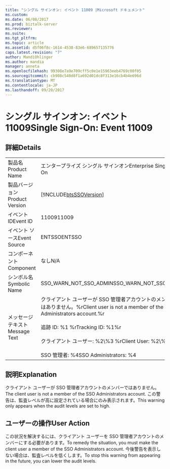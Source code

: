```yaml
---
title: "シングル サインオン: イベント 11009 |Microsoft ドキュメント"
ms.custom: 
ms.date: 06/08/2017
ms.prod: biztalk-server
ms.reviewer: 
ms.suite: 
ms.tgt_pltfrm: 
ms.topic: article
ms.assetid: d5f06f8c-1614-4538-83e6-689657135776
caps.latest.revision: "7"
author: MandiOhlinger
ms.author: mandia
manager: anneta
ms.openlocfilehash: 99308e7a9e709cff5c0e1e15963eeb4769c00f05
ms.sourcegitcommit: cb908c540d8f1a692d01dc8f313e16cb4b4e696d
ms.translationtype: MT
ms.contentlocale: ja-JP
ms.lasthandoff: 09/20/2017
---
```

# <a name="single-sign-on-event-11009"></a><span data-ttu-id="d6df0-102">シングル サインオン: イベント 11009</span><span class="sxs-lookup"><span data-stu-id="d6df0-102">Single Sign-On: Event 11009</span></span>
## <a name="details"></a><span data-ttu-id="d6df0-103">詳細</span><span class="sxs-lookup"><span data-stu-id="d6df0-103">Details</span></span>  
  
|||  
|-|-|  
|<span data-ttu-id="d6df0-104">製品名</span><span class="sxs-lookup"><span data-stu-id="d6df0-104">Product Name</span></span>|<span data-ttu-id="d6df0-105">エンタープライズ シングル サインオン</span><span class="sxs-lookup"><span data-stu-id="d6df0-105">Enterprise Single Sign-On</span></span>|  
|<span data-ttu-id="d6df0-106">製品バージョン</span><span class="sxs-lookup"><span data-stu-id="d6df0-106">Product Version</span></span>|[!INCLUDE[btsSSOVersion](../includes/btsssoversion-md.md)]|  
|<span data-ttu-id="d6df0-107">イベント ID</span><span class="sxs-lookup"><span data-stu-id="d6df0-107">Event ID</span></span>|<span data-ttu-id="d6df0-108">11009</span><span class="sxs-lookup"><span data-stu-id="d6df0-108">11009</span></span>|  
|<span data-ttu-id="d6df0-109">イベント ソース</span><span class="sxs-lookup"><span data-stu-id="d6df0-109">Event Source</span></span>|<span data-ttu-id="d6df0-110">ENTSSO</span><span class="sxs-lookup"><span data-stu-id="d6df0-110">ENTSSO</span></span>|  
|<span data-ttu-id="d6df0-111">コンポーネント</span><span class="sxs-lookup"><span data-stu-id="d6df0-111">Component</span></span>|<span data-ttu-id="d6df0-112">なし</span><span class="sxs-lookup"><span data-stu-id="d6df0-112">N/A</span></span>|  
|<span data-ttu-id="d6df0-113">シンボル名</span><span class="sxs-lookup"><span data-stu-id="d6df0-113">Symbolic Name</span></span>|<span data-ttu-id="d6df0-114">SSO_WARN_NOT_SSO_ADMIN</span><span class="sxs-lookup"><span data-stu-id="d6df0-114">SSO_WARN_NOT_SSO_ADMIN</span></span>|  
|<span data-ttu-id="d6df0-115">メッセージ テキスト</span><span class="sxs-lookup"><span data-stu-id="d6df0-115">Message Text</span></span>|<span data-ttu-id="d6df0-116">クライアント ユーザーが SSO 管理者アカウントのメンバーではありません。%r</span><span class="sxs-lookup"><span data-stu-id="d6df0-116">Client user is not a member of the SSO Administrators account.%r</span></span><br /><br /> <span data-ttu-id="d6df0-117">追跡 ID: %1 %r</span><span class="sxs-lookup"><span data-stu-id="d6df0-117">Tracking ID: %1%r</span></span><br /><br /> <span data-ttu-id="d6df0-118">クライアント ユーザー: %2\\%3 %r</span><span class="sxs-lookup"><span data-stu-id="d6df0-118">Client User: %2\\%3%r</span></span><br /><br /> <span data-ttu-id="d6df0-119">SSO 管理者: %4</span><span class="sxs-lookup"><span data-stu-id="d6df0-119">SSO Administrators: %4</span></span>|  
  
## <a name="explanation"></a><span data-ttu-id="d6df0-120">説明</span><span class="sxs-lookup"><span data-stu-id="d6df0-120">Explanation</span></span>  
 <span data-ttu-id="d6df0-121">クライアント ユーザーが SSO 管理者アカウントのメンバーではありません。</span><span class="sxs-lookup"><span data-stu-id="d6df0-121">The client user is not a member of the SSO Administrators account.</span></span> <span data-ttu-id="d6df0-122">この警告は、監査レベルが高に設定されている場合にのみ表示されます。</span><span class="sxs-lookup"><span data-stu-id="d6df0-122">This warning only appears when the audit levels are set to high.</span></span>  
  
## <a name="user-action"></a><span data-ttu-id="d6df0-123">ユーザーの操作</span><span class="sxs-lookup"><span data-stu-id="d6df0-123">User Action</span></span>  
 <span data-ttu-id="d6df0-124">この状況を解決するには、クライアント ユーザーを SSO 管理者アカウントのメンバーにする必要があります。</span><span class="sxs-lookup"><span data-stu-id="d6df0-124">To remedy the situation, you must make the client user a member of the SSO Administrators account.</span></span> <span data-ttu-id="d6df0-125">今後警告を表示しない場合は、監査レベルを低くします。</span><span class="sxs-lookup"><span data-stu-id="d6df0-125">To stop this warning from appearing in the future, you can lower the audit levels.</span></span>